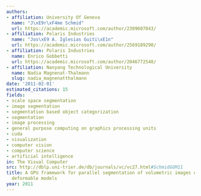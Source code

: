 ```yaml
---
authors:
- affiliation: University Of Geneva
  name: "J\xE9r\xF4me Schmid"
  url: https://academic.microsoft.com/author/2309607843/
- affiliation: Polaris Industries
  name: "Jos\xE9 A. Iglesias Guiti\xE1n"
  url: https://academic.microsoft.com/author/2569189290/
- affiliation: Polaris Industries
  name: Enrico Gobbetti
  url: https://academic.microsoft.com/author/2046772540/
- affiliation: Nanyang Technological University
  name: Nadia Magnenat-Thalmann
  slug: nadia_magnenatthalmann
date: '2011-02-01'
estimated_citations: 15
fields:
- scale space segmentation
- image segmentation
- segmentation based object categorization
- segmentation
- image processing
- general purpose computing on graphics processing units
- cuda
- visualization
- computer vision
- computer science
- artificial intelligence
in: The Visual Computer
src: http://dblp.uni-trier.de/db/journals/vc/vc27.html#SchmidGGM11
title: A GPU framework for parallel segmentation of volumetric images using discrete
  deformable models
year: 2011
---
```

